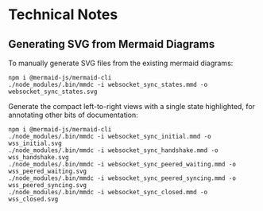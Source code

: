 # Technical Notes

## Generating SVG from Mermaid Diagrams

To manually generate SVG files from the existing mermaid diagrams:

    npm i @mermaid-js/mermaid-cli
    ./node_modules/.bin/mmdc -i websocket_sync_states.mmd -o websocket_sync_states.svg

Generate the compact left-to-right views with a single state highlighted, for annotating other bits of documentation:

    npm i @mermaid-js/mermaid-cli
    ./node_modules/.bin/mmdc -i websocket_sync_initial.mmd -o wss_initial.svg
    ./node_modules/.bin/mmdc -i websocket_sync_handshake.mmd -o wss_handshake.svg
    ./node_modules/.bin/mmdc -i websocket_sync_peered_waiting.mmd -o wss_peered_waiting.svg
    ./node_modules/.bin/mmdc -i websocket_sync_peered_syncing.mmd -o wss_peered_syncing.svg
    ./node_modules/.bin/mmdc -i websocket_sync_closed.mmd -o wss_closed.svg
